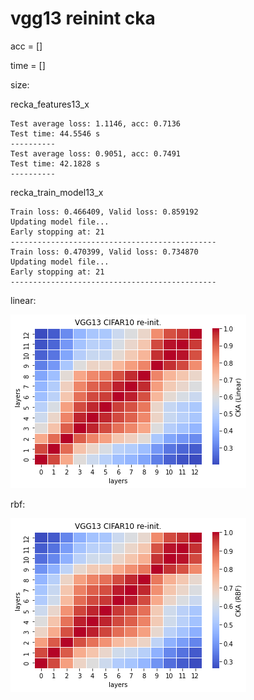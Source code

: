 # vgg13 reinint cka
acc = [] 

time = []

size:

recka_features13_x
```
Test average loss: 1.1146, acc: 0.7136
Test time: 44.5546 s
----------
Test average loss: 0.9051, acc: 0.7491
Test time: 42.1828 s
----------

```

recka_train_model13_x
```
Train loss: 0.466409, Valid loss: 0.859192
Updating model file...
Early stopping at: 21
----------------------------------------------
Train loss: 0.470399, Valid loss: 0.734870
Updating model file...
Early stopping at: 21
----------------------------------------------

```

linear:

![recka13linear](recka13linear.png)

rbf:

![recka13rbf](recka13rbf.png)
